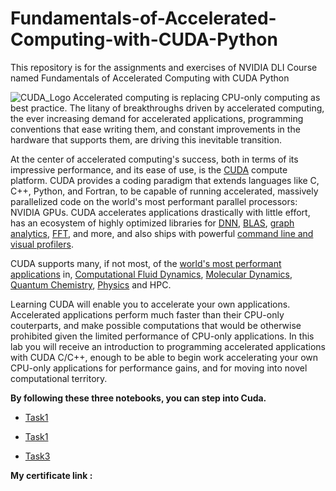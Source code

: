 # Fundamentals-of-Accelerated-Computing-with-CUDA-Python
This repository is for the assignments and exercises of NVIDIA DLI Course named Fundamentals of Accelerated Computing with CUDA Python

![CUDA_Logo](https://user-images.githubusercontent.com/54184905/103457627-f1b6bd80-4d11-11eb-8698-36932947b978.jpg)
Accelerated computing is replacing CPU-only computing as best practice. The litany of breakthroughs driven by accelerated computing, the ever increasing demand for accelerated applications, programming conventions that ease writing them, and constant improvements in the hardware that supports them, are driving this inevitable transition.

At the center of accelerated computing's success, both in terms of its impressive performance, and its ease of use, is the [CUDA](https://developer.nvidia.com/about-cuda) compute platform. CUDA provides a coding paradigm that extends languages like C, C++, Python, and Fortran, to be capable of running accelerated, massively parallelized code on the world's most performant parallel processors: NVIDIA GPUs. CUDA accelerates applications drastically with little effort, has an ecosystem of highly optimized libraries for [DNN](https://developer.nvidia.com/cudnn), [BLAS](https://developer.nvidia.com/cublas), [graph analytics](https://developer.nvidia.com/nvgraph), [FFT](https://developer.nvidia.com/cufft), and more, and also ships with powerful [command line and visual profilers](https://developer.nvidia.com/nsight-systems).

CUDA supports many, if not most, of the [world's most performant applications](https://www.nvidia.com/en-us/data-center/gpu-accelerated-applications/catalog/?product_category_id=58,59,60,293,98,172,223,227,228,265,487,488,114,389,220,258,461&search=) in, [Computational Fluid Dynamics](https://www.nvidia.com/en-us/data-center/gpu-accelerated-applications/catalog/?product_category_id=10,12,16,17,19,51,53,71,87,121,124,156,157,195,202,203,204,312,339,340,395,407,448,485,517,528,529,541,245,216,104,462,513,250,492,420,429,490,10,12,16,17,19,51,53,71,87,121,124,156,157,195,202,203,204,312,339,340,395,407,448,485,517,528,529,541,245,216,104,462,513,250,492,420,429,490,10,12,16,17,19,51,53,71,87,121,124,156,157,195,202,203,204,312,339,340,395,407,448,485,517,528,529,541,245,216,104,462,513,250,492,420,429,490&search=), [Molecular Dynamics](https://www.nvidia.com/en-us/data-center/gpu-accelerated-applications/catalog/?product_category_id=8,57,92,123,211,213,237,272,274,282,283,307,325,337,344,345,351,362,365,380,396,398,400,435,507,508,519,8,57,92,123,211,213,237,272,274,282,283,307,325,337,344,345,351,362,365,380,396,398,400,435,507,508,519,8,57,92,123,211,213,237,272,274,282,283,307,325,337,344,345,351,362,365,380,396,398,400,435,507,508,519,8,57,92,123,211,213,237,272,274,282,283,307,325,337,344,345,351,362,365,380,396,398,400,435,507,508,519&search=), [Quantum Chemistry](https://www.nvidia.com/en-us/data-center/gpu-accelerated-applications/catalog/?product_category_id=8,57,92,123,211,213,237,272,274,282,283,307,325,337,344,345,351,362,365,380,396,398,400,435,507,508,519,8,57,92,123,211,213,237,272,274,282,283,307,325,337,344,345,351,362,365,380,396,398,400,435,507,508,519&search=), [Physics](https://www.nvidia.com/en-us/data-center/gpu-accelerated-applications/catalog/?product_category_id=6,24,116,118,119,135,229,231,372,373,392,393,489,493,494,495,496,497,498,67,170,216,281,6,24,116,118,119,135,229,231,372,373,392,393,489,493,494,495,496,497,498,67,170,216,281,6,24,116,118,119,135,229,231,372,373,392,393,489,493,494,495,496,497,498,67,170,216,281,6,24,116,118,119,135,229,231,372,373,392,393,489,493,494,495,496,497,498,67,170,216,281,6,24,116,118,119,135,229,231,372,373,392,393,489,493,494,495,496,497,498,67,170,216,281&search=) and HPC.

Learning CUDA will enable you to accelerate your own applications. Accelerated applications perform much faster than their CPU-only couterparts, and make possible computations that would be otherwise prohibited given the limited performance of CPU-only applications. In this lab you will receive an introduction to programming accelerated applications with CUDA C/C++, enough to be able to begin work accelerating your own CPU-only applications for performance gains, and for moving into novel computational territory.

**By following these three notebooks, you can step into Cuda.**
- [Task1](https://github.com/DHANUSHLINGAN/NVIDEA-CERTIFICATIONS/blob/main/Fundamentals-of-Accelerated-Computing-with-CUDA-Python/Introduction%20to%20CUDA%20Python%20with%20Numba/Introduction%20to%20CUDA%20Python%20with%20Numba.ipynb)

- [Task1](https://github.com/DHANUSHLINGAN/NVIDEA-CERTIFICATIONS/blob/main/Fundamentals-of-Accelerated-Computing-with-CUDA-Python/Introduction%20to%20CUDA%20Python%20with%20Numba/Introduction%20to%20CUDA%20Python%20with%20Numba.ipynb)


- [Task3](https://github.com/DHANUSHLINGAN/NVIDEA-CERTIFICATIONS/blob/main/Fundamentals-of-Accelerated-Computing-with-CUDA-Python/Effective%20Memory%20Use/Effective%20Memory%20Use.ipynb)

**My certificate link :** 
